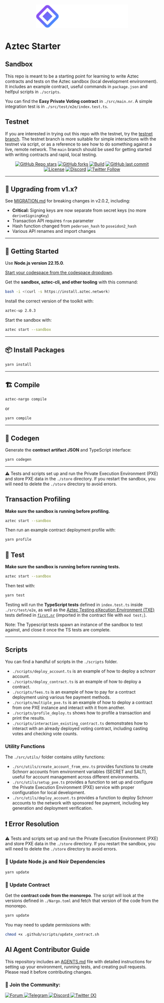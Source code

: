 <div align="center">
  <a href="https://aztec.network">
    <img src="https://github.com/AztecProtocol/aztec-packages/blob/master/docs/static/img/aztec-logo.9cde8ae1.svg" alt="Aztec Protocol Logo" width="300">
  </a>
</div>

# Aztec Starter

## Sandbox

This repo is meant to be a starting point for learning to write Aztec contracts and tests on the Aztec sandbox (local development environment). It includes an example contract, useful commands in `package.json` and helfpul scripts in `./scripts`.

You can find the **Easy Private Voting contract** in `./src/main.nr`. A simple integration test is in `./src/test/e2e/index.test.ts`.

## Testnet

If you are interested in trying out this repo with the testnet, try the [testnet branch](https://github.com/AztecProtocol/aztec-starter/tree/testnet). The testnet branch is more suitable for simple interactions with the testnet via script, or as a reference to see how to do something against a live, remote network. The `main` branch should be used for getting started with writing contracts and rapid, local testing.

<div align="center">

[![GitHub Repo stars](https://img.shields.io/github/stars/AztecProtocol/aztec-starter?logo=github&color=yellow)](https://github.com/AztecProtocol/aztec-starter/stargazers)
[![GitHub forks](https://img.shields.io/github/forks/AztecProtocol/aztec-starter?logo=github&color=blue)](https://github.com/AztecProtocol/aztec-starter/network/members)
[![Build](https://github.com/AztecProtocol/aztec-starter/actions/workflows/update.yaml/badge.svg)](https://github.com/AztecProtocol/aztec-starter/actions)
[![GitHub last commit](https://img.shields.io/github/last-commit/AztecProtocol/aztec-starter?logo=git)](https://github.com/AztecProtocol/aztec-starter/commits/main)
[![License](https://img.shields.io/github/license/AztecProtocol/aztec-starter)](https://github.com/AztecProtocol/aztec-starter/blob/main/LICENSE)
[![Discord](https://img.shields.io/badge/discord-join%20chat-5B5EA6)](https://discord.gg/aztec)
[![Twitter Follow](https://img.shields.io/twitter/follow/aztecnetwork?style=flat&logo=twitter)](https://x.com/aztecnetwork)

</div>

---

## 📢 **Upgrading from v1.x?**

See [MIGRATION.md](./MIGRATION.md) for breaking changes in v2.0.2, including:
- **Critical:** Signing keys are now separate from secret keys (no more `deriveSigningKey`)
- Transaction API requires `from` parameter
- Hash function changed from `pedersen_hash` to `poseidon2_hash`
- Various API renames and import changes

---

## 🚀 **Getting Started**

Use **Node.js version 22.15.0**.

[Start your codespace from the codespace dropdown](https://docs.github.com/en/codespaces/getting-started/quickstart).

Get the **sandbox, aztec-cli, and other tooling** with this command:

```bash
bash -i <(curl -s https://install.aztec.network)
```

Install the correct version of the toolkit with:

```bash
aztec-up 2.0.3
```

Start the sandbox with:

```bash
aztec start --sandbox
```

---

## 📦 **Install Packages**

```bash
yarn install
```

---

## 🏗 **Compile**

```bash
aztec-nargo compile
```

or

```bash
yarn compile
```

---

## 🔧 **Codegen**

Generate the **contract artifact JSON** and TypeScript interface:

```bash
yarn codegen
```

---

:warning: Tests and scripts set up and run the Private Execution Environment (PXE) and store PXE data in the `./store` directory. If you restart the sandbox, you will need to delete the `./store` directory to avoid errors.

## Transaction Profiling

**Make sure the sandbox is running before profiling.**

```bash
aztec start --sandbox
```

Then run an example contract deployment profile with:

```bash
yarn profile
```

## 🧪 **Test**

**Make sure the sandbox is running before running tests.**

```bash
aztec start --sandbox
```

Then test with:

```bash
yarn test
```

Testing will run the **TypeScript tests** defined in `index.test.ts` inside `./src/test/e2e`, as well as the [Aztec Testing eXecution Environment (TXE)](https://docs.aztec.network/developers/guides/smart_contracts/testing) tests defined in [`first.nr`](./src/test/first.nr) (imported in the contract file with `mod test;`).

Note: The Typescript tests spawn an instance of the sandbox to test against, and close it once the TS tests are complete.

---

## Scripts

You can find a handful of scripts in the `./scripts` folder.

- `./scripts/deploy_account.ts` is an example of how to deploy a schnorr account.
- `./scripts/deploy_contract.ts` is an example of how to deploy a contract.
- `./scripts/fees.ts` is an example of how to pay for a contract deployment using various fee payment methods.
- `./scripts/multiple_pxe.ts` is an example of how to deploy a contract from one PXE instance and interact with it from another.
- `./scripts/profile_deploy.ts` shows how to profile a transaction and print the results.
- `./scripts/interaction_existing_contract.ts` demonstrates how to interact with an already deployed voting contract, including casting votes and checking vote counts.

### Utility Functions

The `./src/utils/` folder contains utility functions:

- `./src/utils/create_account_from_env.ts` provides functions to create Schnorr accounts from environment variables (SECRET and SALT), useful for account management across different environments.
- `./src/utils/setup_pxe.ts` provides a function to set up and configure the Private Execution Environment (PXE) service with proper configuration for local development.
- `./src/utils/deploy_account.ts` provides a function to deploy Schnorr accounts to the network with sponsored fee payment, including key generation and deployment verification.

## ❗ **Error Resolution**

:warning: Tests and scripts set up and run the Private Execution Environment (PXE) and store PXE data in the `./store` directory. If you restart the sandbox, you will need to delete the `./store` directory to avoid errors.

### 🔄 **Update Node.js and Noir Dependencies**

```bash
yarn update
```

### 🔄 **Update Contract**

Get the **contract code from the monorepo**. The script will look at the versions defined in `./Nargo.toml` and fetch that version of the code from the monorepo.

```bash
yarn update
```

You may need to update permissions with:

```bash
chmod +x .github/scripts/update_contract.sh
```

## AI Agent Contributor Guide

This repository includes an [AGENTS.md](./AGENTS.md) file with detailed
instructions for setting up your environment, running tests, and creating
pull requests. Please read it before contributing changes.

### 💬 Join the Community:

<p align="left">
  <a href="https://forum.aztec.network">
    <img src="https://img.shields.io/badge/Aztec%20%20Forum-5C4C9F?style=for-the-badge&logo=startrek&logoColor=white" alt="Forum">
  </a>  
  <a href="https://t.me/AztecAnnouncements_Official">
    <img src="https://img.shields.io/badge/Telegram-26A5E4?logo=telegram&logoColor=white&style=for-the-badge" alt="Telegram">
  </a>
  <a href="https://discord.gg/aztec">
    <img src="https://img.shields.io/badge/Discord-5865F2?logo=discord&logoColor=white&style=for-the-badge" alt="Discord">
  </a>
  <a href="https://x.com/aztecnetwork">
    <img src="https://img.shields.io/badge/Twitter-000000?logo=x&logoColor=white&style=for-the-badge" alt="Twitter (X)">
  </a>
</p>
